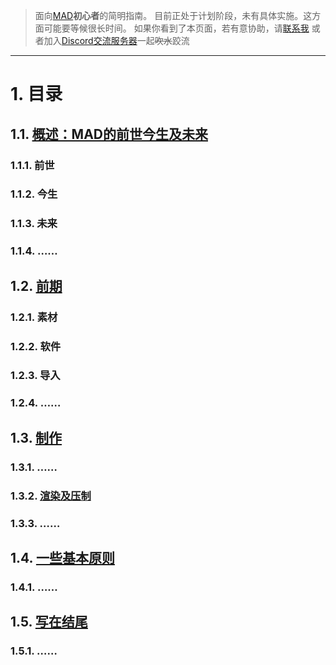 > 面向[MAD](https://zh.wikipedia.org/wiki/MAD%E7%89%87)**初心者**的简明指南。
> 目前正处于计划阶段，未有具体实施。这方面可能要等候很长时间。
> 如果你看到了本页面，若有意协助，请[联系我](mailto:mad_worlds@outlook.com)
> 或者加入[Discord交流服务器](https://discord.gg/nSaDa7k)一起~~吹水~~跤流

-----

# 1. 目录
## 1.1. [概述：MAD的前世今生及未来](resource/text/overview.md)
### 1.1.1. 前世
### 1.1.2. 今生
### 1.1.3. 未来
### 1.1.4. ……
## 1.2. [前期](resource/text/ini.md)
### 1.2.1. 素材
### 1.2.2. 软件
### 1.2.3. 导入
### 1.2.4. ……
## 1.3. [制作](resource/text/main.md)
### 1.3.1. ……
### 1.3.2. [渲染及压制](resource/text/out.md)
### 1.3.3. ……
## 1.4. [一些基本原则](resource/text/basics.md)
### 1.4.1. ……
## 1.5. [写在结尾](resource/text/nonsns.md)
### 1.5.1. ……
